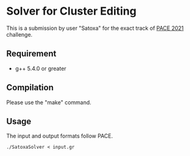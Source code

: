 # Solver for Cluster Editing
This is a submission by user "Satoxa" for the exact track of [PACE 2021](https://pacechallenge.org/2021/) challenge.

## Requirement
- g++ 5.4.0 or greater

## Compilation
Please use the "make" command.

## Usage
The input and output formats follow PACE.

```
./SatoxaSolver < input.gr
```

